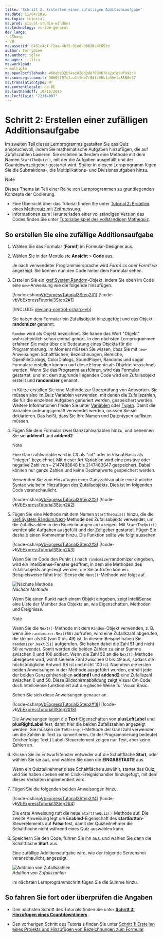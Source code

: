 ```yaml
---
title: 'Schritt 2: Erstellen einer zufälligen Additionsaufgabe'
ms.date: 11/04/2016
ms.topic: tutorial
ms.prod: visual-studio-windows
ms.technology: vs-ide-general
dev_langs:
- CSharp
- VB
ms.assetid: 6461c4cf-f2aa-4bf5-91ed-06820a4f893d
author: TerryGLee
ms.author: tglee
manager: jillfra
ms.workload:
- multiple
ms.openlocfilehash: 460eb832b94a1826d2d8f990b76a2afe90f992c8
ms.sourcegitcommit: 98b02f87c7aa1f5eb7f0d1c86bfa36efa8580c57
ms.translationtype: HT
ms.contentlocale: de-DE
ms.lasthandoff: 10/15/2019
ms.locfileid: "72314097"
---
```

# <a name="step-2-create-a-random-addition-problem"></a>Schritt 2: Erstellen einer zufälligen Additionsaufgabe

Im zweiten Teil dieses Lernprogramms gestalten Sie das Quiz anspruchsvoll, indem Sie mathematische Aufgaben hinzufügen, die auf Zufallszahlen basieren. Sie erstellen außerdem eine Methode mit dem Namen `StartTheQuiz()`, mit der die Aufgaben ausgefüllt und der Countdownzeitgeber gestartet wird. Später in diesem Lernprogramm fügen Sie die Subtraktions-, die Multiplikations- und Divisionsaufgaben hinzu.

> [!NOTE]
> Dieses Thema ist Teil einer Reihe von Lernprogrammen zu grundlegenden Konzepte der Codierung.
> - Eine Übersicht über das Tutorial finden Sie unter [Tutorial 2: Erstellen eines Mathequiz mit Zeitmessung](../ide/tutorial-2-create-a-timed-math-quiz.md).
> - Informationen zum Herunterladen einer vollständigen Version des Codes finden Sie unter [Tutorialbeispiel des vollständigen Mathequiz](https://code.msdn.microsoft.com/Complete-Math-Quiz-8581813c).

## <a name="to-create-a-random-addition-problem"></a>So erstellen Sie eine zufällige Additionsaufgabe

1. Wählen Sie das Formular (**Form1**) im Formular-Designer aus.

2. Wählen Sie in der Menüleiste **Ansicht** > **Code** aus.

     Je nach verwendeter Programmiersprache wird *Form1.cs* oder *Form1.vb* angezeigt. Sie können nun den Code hinter dem Formular sehen.

3. Erstellen Sie ein <xref:System.Random>-Objekt, indem Sie oben im Code eine `new`-Anweisung wie die folgende hinzufügen.

     [!code-csharp[VbExpressTutorial3Step2#1](../ide/codesnippet/CSharp/step-2-create-a-random-addition-problem_1.cs)]
     [!code-vb[VbExpressTutorial3Step2#1](../ide/codesnippet/VisualBasic/step-2-create-a-random-addition-problem_1.vb)]

     [!INCLUDE [devlang-control-csharp-vb](./includes/devlang-control-csharp-vb.md)]

     Sie haben dem Formular ein Zufallsobjekt hinzugefügt und das Objekt **randomizer** genannt.

     `Random` wird als Objekt bezeichnet. Sie haben das Wort "Objekt" wahrscheinlich schon einmal gehört. In den nächsten Lernprogrammen erfahren Sie mehr über die Bedeutung eines Objekts für die Programmierung. Im Moment müssen Sie wissen, dass Sie mit `new`-Anweisungen Schaltflächen, Bezeichnungen, Bereiche, OpenFileDialogs, ColorDialogs, SoundPlayer, Randoms und sogar Formulare erstellen können und diese Elemente als Objekte bezeichnet werden. Wenn Sie das Programm ausführen, wird das Formular gestartet, und mit dem zugrunde liegenden Code wird ein Zufallsobjekt erstellt und **randomizer** genannt.

     In Kürze erstellen Sie eine Methode zur Überprüfung von Antworten. Sie müssen also im Quiz Variablen verwenden, mit denen die Zufallszahlen, die für die einzelnen Aufgaben generiert werden, gespeichert werden. Weitere Informationen finden Sie unter [Variablen](/dotnet/visual-basic/programming-guide/language-features/variables/index) oder [Typen](/dotnet/csharp/programming-guide/types/index). Damit die Variablen ordnungsgemäß verwendet werden, müssen Sie sie deklarieren. Das heißt, dass Sie ihre Namen und Datentypen auflisten müssen.

4. Fügen Sie dem Formular zwei Ganzzahlvariablen hinzu, und benennen Sie sie **addend1** und **addend2**.

    > [!NOTE]
    > Eine Ganzzahlvariable wird in C# als "int" oder in Visual Basic als "Integer" bezeichnet. Mit dieser Art Variablen wird eine positive oder negative Zahl von – 2147483648 bis 2147483647 gespeichert. Dabei können nur ganze Zahlen und keine Dezimalwerte gespeichert werden.

     Verwenden Sie zum Hinzufügen einer Ganzzahlvariable eine ähnliche Syntax wie beim Hinzufügen des Zufallsobjekts. Dies ist im folgenden Code veranschaulicht.

     [!code-csharp[VbExpressTutorial3Step2#2](../ide/codesnippet/CSharp/step-2-create-a-random-addition-problem_2.cs)]
     [!code-vb[VbExpressTutorial3Step2#2](../ide/codesnippet/VisualBasic/step-2-create-a-random-addition-problem_2.vb)]

5. Fügen Sie eine Methode mit dem Namen `StartTheQuiz()` hinzu, die die <xref:System.Random.Next>-Methode des Zufallsobjekts verwendet, um die Zufallszahlen in den Bezeichnungen anzuzeigen. Mit `StartTheQuiz()` werden alle Aufgaben ausgefüllt und der Zeitgeber gestartet. Fügen Sie deshalb einen Kommentar hinzu. Die Funktion sollte wie folgt aussehen:

     [!code-csharp[VbExpressTutorial3Step2#3](../ide/codesnippet/CSharp/step-2-create-a-random-addition-problem_3.cs)]
     [!code-vb[VbExpressTutorial3Step2#3](../ide/codesnippet/VisualBasic/step-2-create-a-random-addition-problem_3.vb)]

     Wenn Sie im Code den Punkt (.) nach `randomizer`randomizer eingeben, wird ein IntelliSense-Fenster geöffnet, in dem alle Methoden des Zufallsobjekts angezeigt werden, die Sie aufrufen können. Beispielsweise führt IntelliSense die `Next()`-Methode wie folgt auf.

     ![Nächste Methode](../ide/media/express_randomwhite.png)<br/>
*Nächste Methode*

     Wenn Sie einen Punkt nach einem Objekt eingeben, zeigt IntelliSense eine Liste der Member des Objekts an, wie Eigenschaften, Methoden und Ereignisse.

    > [!NOTE]
    > Wenn Sie die `Next()`-Methode mit dem `Random`-Objekt verwenden, z. B. wenn Sie `randomizer.Next(50)` aufrufen, wird eine Zufallszahl abgerufen, die kleiner als 50 (von 0 bis 49) ist. In diesem Beispiel haben Sie `randomizer.Next(51)` aufgerufen. Sie haben dabei die Zahl 51 und nicht 50 verwendet. Somit werden die beiden Zahlen zu einer Summe zwischen 0 und 100 addiert. Wenn die Zahl 50 an die `Next()`-Methode übergeben wird, wählt sie eine Zahl zwischen 0 bis 49 aus, sodass die höchstmögliche Antwort 98 ist und nicht 100 ist. Nachdem die ersten beiden Anweisungen in der Methode ausgeführt wurden, enthält jede der beiden Ganzzahlvariablen **addend1** und **addend2** eine Zufallszahl zwischen 0 und 50. Diese Bildschirmabbildung zeigt Visual C#-Code, doch IntelliSense funktioniert auf die gleiche Weise für Visual Basic.

     Sehen Sie sich diese Anweisungen genauer an.

     [!code-csharp[VbExpressTutorial3Step2#18](../ide/codesnippet/CSharp/step-2-create-a-random-addition-problem_4.cs)]
     [!code-vb[VbExpressTutorial3Step2#18](../ide/codesnippet/VisualBasic/step-2-create-a-random-addition-problem_4.vb)]

     Die Anweisungen legen die **Text**-Eigenschaften von **plusLeftLabel** und **plusRightLabel** fest, damit hier die beiden Zufallszahlen angezeigt werden. Sie müssen die `ToString()`-Methode der Ganzzahl verwenden, um die Zahlen in Text zu konvertieren. (In der Programmierung bedeutet Zeichenfolge Text.) Label-Steuerelement zeigen nur Text, aber keine Zahlen an.

6. Klicken Sie im Entwurfsfenster entweder auf die Schaltfläche **Start**, oder wählen Sie sie aus, und wählen Sie dann die **EINGABETASTE** aus.

     Wenn ein Quizteilnehmer diese Schaltfläche auswählt, startet das Quiz, und Sie haben soeben einen Click-Ereignishandler hinzugefügt, mit dem dieses Verhalten implementiert wird.

7. Fügen Sie die folgenden beiden Anweisungen hinzu.

     [!code-csharp[VbExpressTutorial3Step2#4](../ide/codesnippet/CSharp/step-2-create-a-random-addition-problem_5.cs)]
     [!code-vb[VbExpressTutorial3Step2#4](../ide/codesnippet/VisualBasic/step-2-create-a-random-addition-problem_5.vb)]

     Die erste Anweisung ruft die neue `StartTheQuiz()`-Methode auf. Die zweite Anweisung legt die **Enabled**-Eigenschaft des **startButton**-Steuerelements auf **False** fest, damit der Quizteilnehmer die Schaltfläche nicht während eines Quiz auswählen kann.

8. Speichern Sie den Code, führen Sie ihn aus, und wählen Sie dann die Schaltfläche **Start** aus.

     Eine zufällige Additionsaufgabe wird, wie der folgende Screenshot veranschaulicht, angezeigt.

     ![Addition von Zufallszahlen](../ide/media/express_additionproblem.png)<br/>
*Addition von Zufallszahlen*

     Im nächsten Lernprogrammschritt fügen Sie die Summe hinzu.

## <a name="to-continue-or-review"></a>So fahren Sie fort oder überprüfen die Angaben

- Den nächsten Schritt des Tutorials finden Sie unter **[Schritt 3: Hinzufügen eines Countdowntimers](../ide/step-3-add-a-countdown-timer.md)** .

- Den vorherigen Schritt des Tutorials finden Sie unter [Schritt 1: Erstellen eines Projekts und Hinzufügen von Bezeichnungen zum Formular](../ide/step-1-create-a-project-and-add-labels-to-your-form.md).

